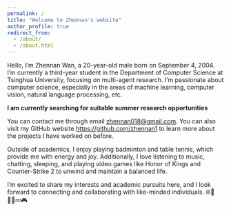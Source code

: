 ```yaml
---
permalink: /
title: "Welcome to Zhennan's website"
author_profile: true
redirect_from: 
  - /about/
  - /about.html
---
```


Hello, I’m Zhennan Wan, a 20-year-old male born on September 4, 2004. I’m currently a third-year student in the Department of Computer Science at Tsinghua University, focusing on multi-agent research. I’m passionate about computer science, especially in the areas of machine learning, computer vision, natural language processing, etc.

**I am currently searching for suitable summer research opportunities**

You can contact me through email zhennan018@gmail.com. You can also visit my GitHub website https://github.com/zhennan1 to learn more about the projects I have worked on before.

Outside of academics, I enjoy playing badminton and table tennis, which provide me with energy and joy. Additionally, I love listening to music, chatting, sleeping, and playing video games like Honor of Kings and Counter-Strike 2 to unwind and maintain a balanced life. 

I’m excited to share my interests and academic pursuits here, and I look forward to connecting and collaborating with like-minded individuals. 🌐🎵🚶‍♂️💤🎮